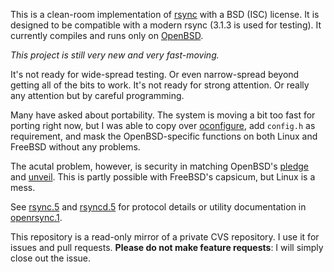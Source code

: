 This is a clean-room implementation of [rsync](https://rsync.samba.org/)
with a BSD (ISC) license.  It is designed to be compatible with a modern
rsync (3.1.3 is used for testing).  It currently compiles and runs only
on [OpenBSD](https://www.openbsd.org).

*This project is still very new and very fast-moving.*

It's not ready for wide-spread testing.  Or even narrow-spread beyond
getting all of the bits to work.  It's not ready for strong attention.
Or really any attention but by careful programming.

Many have asked about portability.  The system is moving a bit too fast
for porting right now, but I was able to copy over
[oconfigure](https://github.com/kristapsdz/oconfigure), add `config.h`
as requirement, and mask the OpenBSD-specific functions on both Linux
and FreeBSD without any problems.

The acutal problem, however, is security in matching OpenBSD's
[pledge](https://man.openbsd.org/pledge.2) and
[unveil](https://man.openbsd.org/unveil.2).  This is partly possible
with FreeBSD's capsicum, but Linux is a mess.

See
[rsync.5](https://github.com/kristapsdz/openrsync/blob/master/rsync.5)
and
[rsyncd.5](https://github.com/kristapsdz/openrsync/blob/master/rsyncd.5)
for protocol details or utility documentation in
[openrsync.1](https://github.com/kristapsdz/openrsync/blob/master/openrsync.1).

This repository is a read-only mirror of a private CVS repository.  I
use it for issues and pull requests.  **Please do not make feature
requests**: I will simply close out the issue.
